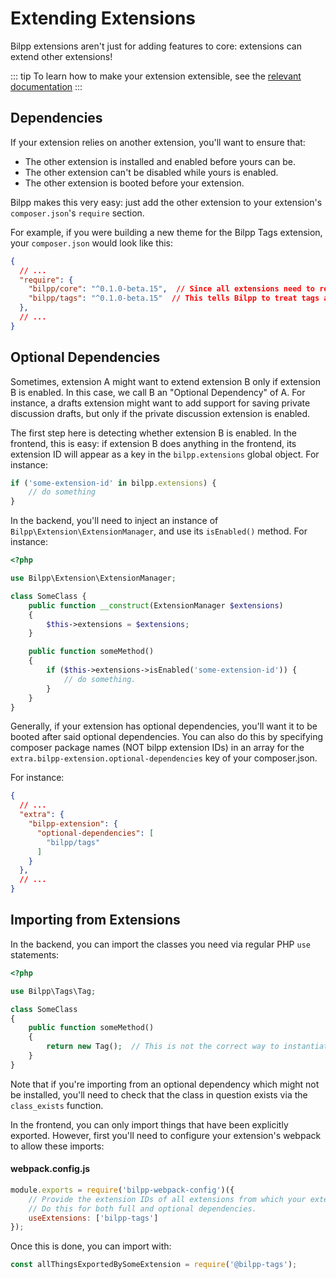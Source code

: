 # Extending Extensions

Bilpp extensions aren't just for adding features to core: extensions can extend other extensions!

::: tip
To learn how to make your extension extensible, see the [relevant documentation](extensibility.md)
:::

## Dependencies

If your extension relies on another extension, you'll want to ensure that:

- The other extension is installed and enabled before yours can be.
- The other extension can't be disabled while yours is enabled.
- The other extension is booted before your extension.

Bilpp makes this very easy: just add the other extension to your extension's `composer.json`'s `require` section.

For example, if you were building a new theme for the Bilpp Tags extension, your `composer.json` would look like this:

```json
{
  // ...
  "require": {
    "bilpp/core": "^0.1.0-beta.15",  // Since all extensions need to require core.
    "bilpp/tags": "^0.1.0-beta.15"  // This tells Bilpp to treat tags as a dependency of your extension.
  },
  // ...
}
```

## Optional Dependencies

Sometimes, extension A might want to extend extension B only if extension B is enabled.
In this case, we call B an "Optional Dependency" of A.
For instance, a drafts extension might want to add support for saving private discussion drafts, but only if the private discussion extension is enabled.

The first step here is detecting whether extension B is enabled. In the frontend, this is easy: if extension B does anything in the frontend, its extension ID will appear as a key in the `bilpp.extensions` global object. For instance:

```js
if ('some-extension-id' in bilpp.extensions) {
    // do something
}
```

In the backend, you'll need to inject an instance of `Bilpp\Extension\ExtensionManager`, and use its `isEnabled()` method. For instance:

```php
<?php

use Bilpp\Extension\ExtensionManager;

class SomeClass {
    public function __construct(ExtensionManager $extensions)
    {
        $this->extensions = $extensions;
    }

    public function someMethod()
    {
        if ($this->extensions->isEnabled('some-extension-id')) {
            // do something.
        }
    }
}
```

Generally, if your extension has optional dependencies, you'll want it to be booted after said optional dependencies.
You can also do this by specifying composer package names (NOT bilpp extension IDs) in an array for the `extra.bilpp-extension.optional-dependencies` key of your composer.json.

For instance:

```json
{
  // ...
  "extra": {
    "bilpp-extension": {
      "optional-dependencies": [
        "bilpp/tags"
      ]
    }
  },
  // ...
}
```

## Importing from Extensions

In the backend, you can import the classes you need via regular PHP `use` statements:

```php
<?php

use Bilpp\Tags\Tag;

class SomeClass
{
    public function someMethod()
    {
        return new Tag();  // This is not the correct way to instantiate models, it's just here for example of importing.
    }
}
```

Note that if you're importing from an optional dependency which might not be installed, you'll need to check that the class in question exists via the `class_exists` function.

In the frontend, you can only import things that have been explicitly exported. However, first you'll need to configure your extension's webpack to allow these imports:

#### webpack.config.js

```js
module.exports = require('bilpp-webpack-config')({
    // Provide the extension IDs of all extensions from which your extension will be importing.
    // Do this for both full and optional dependencies.
    useExtensions: ['bilpp-tags']
});
```

Once this is done, you can import with:

```js
const allThingsExportedBySomeExtension = require('@bilpp-tags');
```
